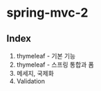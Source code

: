 # spring-mvc-2


## Index

1. thymeleaf - 기본 기능
2. thymeleaf - 스프링 통합과 폼
3. 메세지, 국제화 
4. Validation
